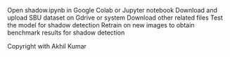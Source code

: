 Open shadow.ipynb in Google Colab or Jupyter notebook
Download and upload SBU dataset on Gdrive or system
Download other related files
Test the model for shadow detection
Retrain on new images to obtain benchmark results for shadow detection

Copyright with Akhil Kumar
